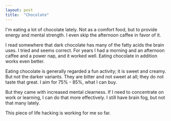 ```yaml
---
layout: post
title:  "Chocolate"
---
```


I'm eating a lot of chocolate lately. Not as a comfort food, but to provide energy and mental
strength. I even skip the afternoon caffee in favor of it.

I read somewhere that dark chocolate has many of the fatty acids the brain uses. I tried and seems
correct. For years I had a morning and an afternoon caffee and a power nap, and it worked well.
Eating chocolate in addition works even better.

Eating chocolate is generally regarded a fun activity; it is sweet and creamy. But not the darker
variants. They are bitter and not sweet at all; they do not taste that great. I aim for 75% - 85%, what
I can buy.

But they came with increased mental clearness. If I need to concentrate on work or learning, I can do
that more effectively. I still have brain fog, but not that many lately.

This piece of life hacking is working for me so far.
